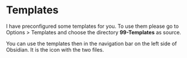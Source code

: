 # Templates

I have preconfigured some templates for you. To use them please go to Options > Templates and choose the directory **99-Templates** as source. 

You can use the templates then in the navigation bar on the left side of Obsidian. It is the icon with the two files.